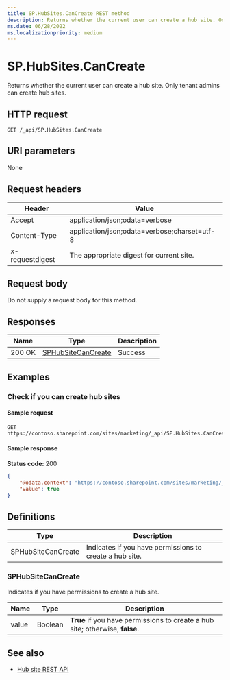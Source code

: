 ```yaml
---
title: SP.HubSites.CanCreate REST method
description: Returns whether the current user can create a hub site. Only tenant admins can create hub sites.
ms.date: 06/28/2022
ms.localizationpriority: medium
---
```


# SP.HubSites.CanCreate

Returns whether the current user can create a hub site. Only tenant admins can create hub sites.

## HTTP request

```HTTP
GET /_api/SP.HubSites.CanCreate
```

## URI parameters

None

## Request headers

| Header | Value |
|--------|-------|
|Accept|application/json;odata=verbose|
|Content-Type|application/json;odata=verbose;charset=utf-8|
|x-requestdigest|The appropriate digest for current site.|

## Request body

Do not supply a request body for this method.

## Responses

| Name   | Type    |Description|
|--------|---------|-----------|
|200 OK  | [SPHubSiteCanCreate](#sphubsitecancreate) |Success    |

## Examples

### Check if you can create hub sites

#### Sample request

```HTTP
GET
https://contoso.sharepoint.com/sites/marketing/_api/SP.HubSites.CanCreate
```

#### Sample response

**Status code:** 200

```json
{
	"@odata.context": "https://contoso.sharepoint.com/sites/marketing/_api/$metadata#Edm.Boolean",
	"value": true
}
```

## Definitions

|Type|Description|
|---|---|
| SPHubSiteCanCreate | Indicates if you have permissions to create a hub site.|

### SPHubSiteCanCreate

Indicates if you have permissions to create a hub site.

|Name  |Type    |Description  |
|------|--------|-------------|
|value |Boolean | **True** if you have permissions to create a hub site; otherwise, **false**.        |

## See also

- [Hub site REST API](hub-site-rest-api.md)
